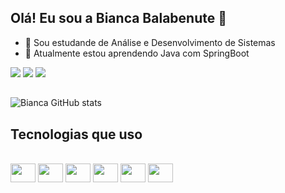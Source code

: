 ## Olá! Eu sou a Bianca Balabenute 👋

- 🔭 Sou estudande de Análise e Desenvolvimento de Sistemas
- 🌱 Atualmente estou aprendendo Java com SpringBoot

<div>
<a href="https://www.instagram.com/bianca_balabenute/" ><img src="https://img.shields.io/badge/Instagram-E4405F?style=for-the-badge&logo=instagram&logoColor=white"></a>
  <a href="https://www.linkedin.com/in/bianca-balabenute-1ba005163/"><img src="https://img.shields.io/badge/LinkedIn-0077B5?style=for-the-badge&logo=linkedin&logoColor=white"></a>
  <a href="mailto:balabenute.bianca@gmail.com"><img src="https://img.shields.io/badge/Gmail-D14836?style=for-the-badge&logo=gmail&logoColor=white"></a>
</div>

##

![Bianca GitHub stats](https://github-readme-stats.vercel.app/api?username=biancabalabenute&show_icons=true&theme=dracula)

## Tecnologias que uso

<div style="display: inline-block;"><br>
    <img height="30" width="40" src="https://cdn.jsdelivr.net/gh/devicons/devicon/icons/javascript/javascript-original.svg" />
    <img height="30" width="40" src="https://cdn.jsdelivr.net/gh/devicons/devicon/icons/csharp/csharp-original.svg" />
    <img height="30" width="40" src="https://cdn.jsdelivr.net/gh/devicons/devicon/icons/html5/html5-original.svg" />
    <img height="30" width="40" src="https://cdn.jsdelivr.net/gh/devicons/devicon/icons/css3/css3-original.svg" />
    <img height="30" width="40" src="https://cdn.jsdelivr.net/gh/devicons/devicon/icons/react/react-original.svg" />
    <img height="30" width="40" src="https://cdn.jsdelivr.net/gh/devicons/devicon/icons/java/java-original.svg" />
</div>
  
